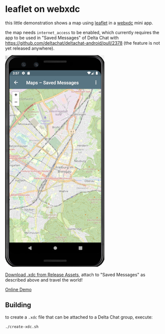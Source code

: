 # leaflet on webxdc

this little demonstration shows a map using [leaflet](https://leafletjs.com) in a [webxdc](https://webxdc.org) mini app.

the map needs `internet_access` to be enabled, which currently requires the app to be used in "Saved Messages"
of Delta Chat with https://github.com/deltachat/deltachat-android/pull/2378 (the feature is not yet released anywhere).

![Maps Screenshot](images/screenshot.jpg)

[Download .xdc from Release Assets](https://codeberg.org/r10s/maps/releases), attach to "Saved Messages" as described above and travel the world!

[Online Demo](https://r10s.codeberg.page/maps/)

## Building

to create a `.xdc` file that can be attached to a Delta Chat group, execute:

```sh
./create-xdc.sh
```

